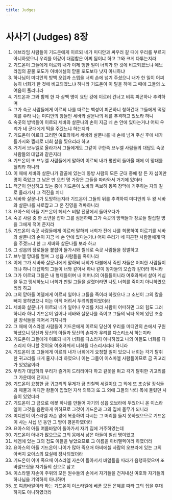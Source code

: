 ```yaml
---
title: Judges
---
```


# 사사기 (Judges) 8장
1. 에브라임 사람들이 기드온에게 이르되 네가 미디안과 싸우러 갈 때에 우리를 부르지 아니하였으니 우리를 이같이 대접함은 어찌 됨이냐 하고 그와 크게 다투는지라
1. 기드온이 그들에게 이르되 내가 이제 행한 일이 너희가 한 것에 비교되겠느냐 에브라임의 끝물 포도가 아비에셀의 맏물 포도보다 낫지 아니하냐
1. 하나님이 미디안의 방백 오렙과 스엡을 너희 손에 넘겨 주셨으니 내가 한 일이 어찌 능히 너희가 한 것에 비교되겠느냐 하니라 기드온이 이 말을 하매 그 때에 그들의 노여움이 풀리니라
1. 기드온과 그와 함께 한 자 삼백 명이 요단 강에 이르러 건너고 비록 피곤하나 추격하며
1. 그가 숙곳 사람들에게 이르되 나를 따르는 백성이 피곤하니 청하건대 그들에게 떡덩이를 주라 나는 미디안의 왕들인 세바와 살문나의 뒤를 추격하고 있노라 하니
1. 숙곳의 방백들이 이르되 세바와 살문나의 손이 지금 네 손 안에 있다는거냐 어찌 우리가 네 군대에게 떡을 주겠느냐 하는지라
1. 기드온이 이르되 그러면 여호와께서 세바와 살문나를 내 손에 넘겨 주신 후에 내가 들가시와 찔레로 너희 살을 찢으리라 하고
1. 거기서 브누엘로 올라가서 그들에게도 그같이 구한즉 브누엘 사람들의 대답도 숙곳 사람들의 대답과 같은지라
1. 기드온이 또 브누엘 사람들에게 말하여 이르되 내가 평안히 돌아올 때에 이 망대를 헐리라 하니라
1. 이 때에 세바와 살문나가 갈골에 있는데 동방 사람의 모든 군대 중에 칼 든 자 십이만 명이 죽었고 그 남은 만 오천 명 가량은 그들을 따라와서 거기에 있더라
1. 적군이 안심하고 있는 중에 기드온이 노바와 욕브하 동쪽 장막에 거주하는 자의 길로 올라가서 그 적진을 치니
1. 세바와 살문나가 도망하는지라 기드온이 그들의 뒤를 추격하여 미디안의 두 왕 세바와 살문나를 사로잡고 그 온 진영을 격파하니라
1. 요아스의 아들 기드온이 헤레스 비탈 전장에서 돌아오다가
1. 숙곳 사람 중 한 소년을 잡아 그를 심문하매 그가 숙곳의 방백들과 장로들 칠십칠 명을 그에게 적어 준지라
1. 기드온이 숙곳 사람들에게 이르러 말하되 너희가 전에 나를 희롱하여 이르기를 세바와 살문나의 손이 지금 네 손 안에 있다는거냐 어찌 우리가 네 피곤한 사람들에게 떡을 주겠느냐 한 그 세바와 살문나를 보라 하고
1. 그 성읍의 장로들을 붙잡아 들가시와 찔레로 숙곳 사람들을 징벌하고
1. 브누엘 망대를 헐며 그 성읍 사람들을 죽이니라
1. 이에 그가 세바와 살문나에게 말하되 너희가 다볼에서 죽인 자들은 어떠한 사람들이더냐 하니 대답하되 그들이 너와 같아서 하나 같이 왕자들의 모습과 같더라 하니라
1. 그가 이르되 그들은 내 형제들이며 내 어머니의 아들들이니라 여호와께서 살아 계심을 두고 맹세하노니 너희가 만일 그들을 살렸더라면 나도 너희를 죽이지 아니하였으리라 하고
1. 그의 맏아들 여델에게 이르되 일어나 그들을 죽이라 하였으나 그 소년이 그의 칼을 빼지 못하였으니 이는 아직 어려서 두려워함이었더라
1. 세바와 살문나가 이르되 네가 일어나 우리를 치라 사람이 어떠하면 그의 힘도 그러하니라 하니 기드온이 일어나 세바와 살문나를 죽이고 그들의 낙타 목에 있던 초승달 장식들을 떼어서 가지니라
1. 그 때에 이스라엘 사람들이 기드온에게 이르되 당신이 우리를 미디안의 손에서 구원하셨으니 당신과 당신의 아들과 당신의 손자가 우리를 다스리소서 하는지라
1. 기드온이 그들에게 이르되 내가 너희를 다스리지 아니하겠고 나의 아들도 너희를 다스리지 아니할 것이요 여호와께서 너희를 다스리시리라 하니라
1. 기드온이 또 그들에게 이르되 내가 너희에게 요청할 일이 있으니 너희는 각기 탈취한 귀고리를 내게 줄지니라 하였으니 이는 그들이 이스마엘 사람들이므로 금 귀고리가 있었음이라
1. 무리가 대답하되 우리가 즐거이 드리리이다 하고 겉옷을 펴고 각기 탈취한 귀고리를 그 가운데에 던지니
1. 기드온이 요청한 금 귀고리의 무게가 금 천칠백 세겔이요 그 외에 또 초승달 장식들과 패물과 미디안 왕들이 입었던 자색 의복과 또 그 외에 그들의 낙타 목에 둘렀던 사슬이 있었더라
1. 기드온이 그 금으로 에봇 하나를 만들어 자기의 성읍 오브라에 두었더니 온 이스라엘이 그것을 음란하게 위하므로 그것이 기드온과 그의 집에 올무가 되니라
1. 미디안이 이스라엘 자손 앞에 복종하여 다시는 그 머리를 들지 못하였으므로 기드온이 사는 사십 년 동안 그 땅이 평온하였더라
1. 요아스의 아들 여룹바알이 돌아가서 자기 집에 거주하였는데
1. 기드온이 아내가 많으므로 그의 몸에서 낳은 아들이 칠십 명이었고
1. 세겜에 있는 그의 첩도 아들을 낳았으므로 그 이름을 아비멜렉이라 하였더라
1. 요아스의 아들 기드온이 나이가 많아 죽으매 아비에셀 사람의 오브라에 있는 그의 아버지 요아스의 묘실에 장사되었더라
1. 기드온이 이미 죽으매 이스라엘 자손이 돌아서서 바알들을 따라가 음행하였으며 또 바알브릿을 자기들의 신으로 삼고
1. 이스라엘 자손이 주위의 모든 원수들의 손에서 자기들을 건져내신 여호와 자기들의 하나님을 기억하지 아니하며
1. 또 여룹바알이라 하는 기드온이 이스라엘에 베푼 모든 은혜를 따라 그의 집을 후대하지도 아니하였더라